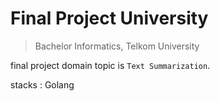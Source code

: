 # **Final Project University**

> Bachelor Informatics, Telkom University

final project domain topic is `Text Summarization`.

stacks : Golang